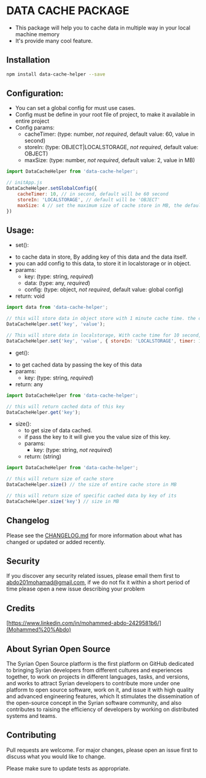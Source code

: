 # DATA CACHE PACKAGE

- This package will help you to cache data in multiple way in your local machine memory
- It's provide many cool feature.

## Installation

```bash
npm install data-cache-helper --save
```

## Configuration:
- You can set a global config for must use cases.
- Config must be define in your root file of project, to make it available in entire project
- Config params:
    - cacheTimer: (type: number, *not required*, default value: 60, value in second)
    - storeIn: (type: OBJECT|LOCALSTORAGE, *not required*, default value: OBJECT)
    - maxSize: (type: number, *not required*, default value: 2, value in MB)
```js
import DataCacheHelper from 'data-cache-helper';

// initApp.js
DataCacheHelper.setGlobalConfig({
    cacheTimer: 10, // in second, default will be 60 second
    storeIn: 'LOCALSTORAGE', // default will be 'OBJECT'
    maxSize: 4 // set the maximum size of cache store in MB, the default will be 2MB
})
``` 

## Usage:

* set():
- to cache data in store, By adding key of this data and the data itself.
- you can add config to this data, to store it in localstorage or in object.
- params: 
    - key: (type: string, *required*)
    - data: (type: any, *required*)
    - config: (type: object, *not required*, default value: global config)
- return: void
```js
import data from 'data-cache-helper';

// this will store data in object store with 1 minute cache time. the config will be the global config.
DataCacheHelper.set('key', 'value');

// This will store data in localstorage, With cache time for 10 second, Maximum size 1MB, And support server side rendering like nuxt, next...
DataCacheHelper.set('key', 'value', { storeIn: 'LOCALSTORAGE', timer: 10, maxSize: 1 });
```

* get():
- to get cached data by passing the key of this data
- params: 
    - key: (type: string, *required*)
- return: any
```js
import DataCacheHelper from 'data-cache-helper';

// this will return cached data of this key
DataCacheHelper.get('key');
```

* size():
    - to get size of data cached.
    - if pass the key to it will give you the value size of this key.
    - params: 
        - key: (type: string, *not required*)
    - return: (string)
```js
import DataCacheHelper from 'data-cache-helper';

// this will return size of cache store
DataCacheHelper.size() // the size of entire cache store in MB

// this will return size of specific cached data by key of its
DataCacheHelper.size('key') // size in MB
```

## Changelog
Please see the [CHANGELOG.md](CHANGELOG.md) for more information about what has changed or updated or added recently.

## Security
If you discover any security related issues, please email them first to <a href="mailto:abdo201mohamad@gmail.com?">abdo201mohamad@gmail.com</a>, if we do not fix it within a short period of time please open a new issue describing your problem

## Credits
[https://www.linkedin.com/in/mohammed-abdo-2429581b6/](Mohammed%20%Abdo)

## About Syrian Open Source
The Syrian Open Source platform is the first platform on GitHub dedicated to bringing Syrian developers from different cultures and experiences together, to work on projects in different languages, tasks, and versions, and works to attract Syrian developers to contribute more under one platform to open source software, work on it, and issue it with high quality and advanced engineering features, which It stimulates the dissemination of the open-source concept in the Syrian software community, and also contributes to raising the efficiency of developers by working on distributed systems and teams.

## Contributing
Pull requests are welcome. For major changes, please open an issue first to discuss what you would like to change.

Please make sure to update tests as appropriate.